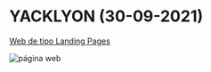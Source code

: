 # YACKLYON (30-09-2021)

[Web de tipo Landing Pages](https://roberto-mejia.github.io/yacklyon/)
  
![página web](https://i.ibb.co/d7VN2vh/2021-09-30-12-39-31-yacklyon.png)
